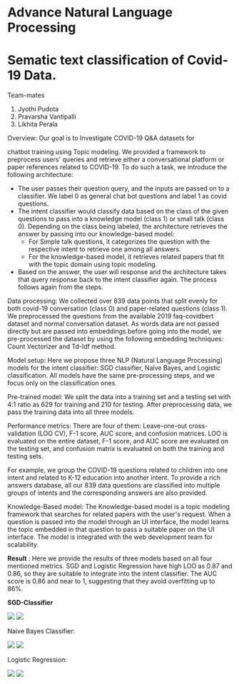 # **Advance Natural Language Processing**

#

# **Sematic text classification of Covid-19 Data.**

Team-mates

1. Jyothi Pudota
2. Pravarsha Vantipalli
3. Likhita Perala

Overview: Our goal is to Investigate COVID-19 Q&amp;A datasets for

chatbot training using Topic modeling. We provided a framework to preprocess users&#39; queries and retrieve either a conversational platform or paper references related to COVID-19. To do such a task, we introduce the following architecture:

- The user passes their question query, and the inputs are passed on to a classifier. We label 0 as general chat bot questions and label 1 as covid questions.
- The intent classifier would classify data based on the class of the given questions to pass into a knowledge model (class 1) or small talk (class 0). Depending on the class being labeled, the architecture retrieves the answer by passing into our knowledge-based model:
  - For Simple talk questions, it categorizes the question with the respective intent to retrieve one among all answers.
  - For the knowledge-based model, it retrieves related papers that fit with the topic domain using topic modeling.
- Based on the answer, the user will response and the architecture takes that query response back to the intent classifier again. The process follows again from the steps.

Data processing: We collected over 839 data points that split evenly for both covid-19 conversation (class 0) and paper-related questions (class 1). We preprocessed the questions from the available 2019 faq-covidbert dataset and normal conversation dataset. As words data are not passed directly but are passed into embeddings before going into the model, we pre-processed the dataset by using the following embedding techniques: Count Vectorizer and Td-Idf method.

Model setup: Here we propose three NLP (Natural Language Processing) models for the intent classifier: SGD classifier, Naïve Bayes, and Logistic classification. All models have the same pre-processing steps, and we focus only on the classification ones.

Pre-trained model: We split the data into a training set and a testing set with 4:1 ratio as 629 for training and 210 for testing. After preprocessing data, we pass the training data into all three models.

Performance metrics: There are four of them: Leave-one-out cross-validation (LOO CV), F-1 score, AUC score, and confusion matrices. LOO is evaluated on the entire dataset, F-1 score, and AUC score are evaluated on the testing set, and confusion matrix is evaluated on both the training and testing sets.

For example, we group the COVID-19 questions related to children into one intent and related to K-12 education into another intent. To provide a rich answers database, all our 839 data questions are classified into multiple groups of intents and the corresponding answers are also provided.

Knowledge-Based model: The Knowledge-based model is a topic modeling framework that searches for related papers with the user&#39;s request. When a question is passed into the model through an UI interface, the model learns the topic embedded in that question to pass a suitable paper on the UI interface. The model is integrated with the web development team for scalability.

**Result** : Here we provide the results of three models based on all four mentioned metrics. SGD and Logistic Regression have high LOO as 0.87 and 0.86, so they are suitable to integrate into the intent classifier. The AUC score is 0.86 and near to 1, suggesting that they avoid overfitting up to 86%.

**SGD-Classifier**

![](RackMultipart20220513-1-hx6abv_html_e9e65d87cd21b3f9.png) ![](RackMultipart20220513-1-hx6abv_html_cd2fb7769e6576a0.png)

Naive Bayes Classifier:

![](RackMultipart20220513-1-hx6abv_html_b8f02b3bf72fbf0.png) ![](RackMultipart20220513-1-hx6abv_html_429d4e56a925c40f.png)

Logistic Regression:

![](RackMultipart20220513-1-hx6abv_html_e7d8bd9110ba6ec4.png) ![](RackMultipart20220513-1-hx6abv_html_e5e9b5191da4b6b2.png)